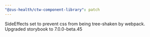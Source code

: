 ```yaml
---
"@zus-health/ctw-component-library": patch
---
```


SideEffects set to prevent css from being tree-shaken by webpack. Upgraded storybook to 7.0.0-beta.45
